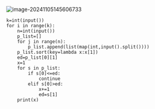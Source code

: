 ![image-20241105145606733](C:\Users\宋铠仁\AppData\Roaming\Typora\typora-user-images\image-20241105145606733.png)

```
k=int(input())
for i in range(k):
    n=int(input())
    p_list=[]
    for j in range(n):
        p_list.append(list(map(int,input().split())))
    p_list.sort(key=lambda x:x[1])
    ed=p_list[0][1]
    x=1
    for s in p_list:
        if s[0]<=ed:
            continue
        elif s[0]>ed:
            x+=1
            ed=s[1]
    print(x)
```